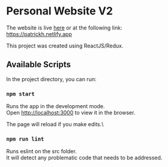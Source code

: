 # Personal Website V2

The website is live [here](https://patrickh.netlify.app) or at the following link:\
https://patrickh.netlify.app

This project was created using ReactJS/Redux.

## Available Scripts

In the project directory, you can run:

### `npm start`

Runs the app in the development mode.\
Open [http://localhost:3000](http://localhost:3000) to view it in the browser.

The page will reload if you make edits.\

### `npm run lint`

Runs eslint on the src folder.\
It will detect any problematic code that needs to be addressed.
